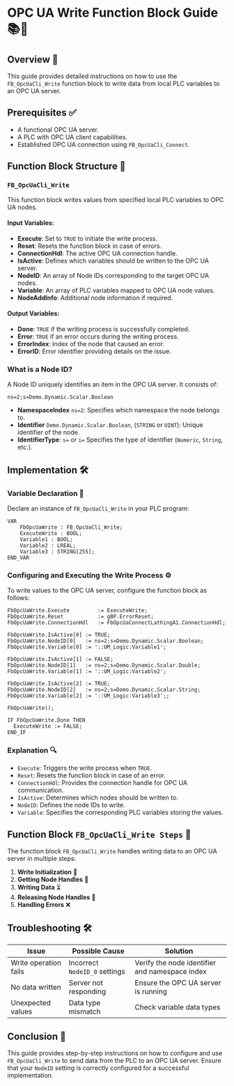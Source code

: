 # OPC UA Write Function Block Guide 📚🔧

## Overview 🚀

This guide provides detailed instructions on how to use the `FB_OpcUaCli_Write` function block to write data from local PLC variables to an OPC UA server.

## Prerequisites ✅

- A functional OPC UA server.
- A PLC with OPC UA client capabilities.
- Established OPC UA connection using `FB_OpcUaCli_Connect`.

## Function Block Structure 🏧

### `FB_OpcUaCli_Write`

This function block writes values from specified local PLC variables to OPC UA nodes.

#### Input Variables:

- **Execute**: Set to `TRUE` to initiate the write process.
- **Reset**: Resets the function block in case of errors.
- **ConnectionHdl**: The active OPC UA connection handle.
- **IsActive**: Defines which variables should be written to the OPC UA server.
- **NodeID**: An array of Node IDs corresponding to the target OPC UA nodes.
- **Variable**: An array of PLC variables mapped to OPC UA node values.
- **NodeAddInfo**: Additional node information if required.

#### Output Variables:

- **Done**: `TRUE` if the writing process is successfully completed.
- **Error**: `TRUE` if an error occurs during the writing process.
- **ErrorIndex**: Index of the node that caused an error.
- **ErrorID**: Error identifier providing details on the issue.

### **What is a Node ID?**

A Node ID uniquely identifies an item in the OPC UA server. It consists of:

`ns=2;s=Demo.Dynamic.Scalar.Boolean`

- **NamespaceIndex** `ns=2`: Specifies which namespace the node belongs to.
- **Identifier** `Demo.Dynamic.Scalar.Boolean`, (`STRING` or `UINT`): Unique identifier of the node.
- **IdentifierType**: `s=` or `i=` Specifies the type of identifier (`Numeric`, `String`, etc.).

## Implementation 🛠️

### **Variable Declaration 📝**

Declare an instance of `FB_OpcUaCli_Write` in your PLC program:

```structured-text
VAR
    FbOpcUaWrite : FB_OpcUaCli_Write;
    ExecuteWrite : BOOL;
    Variable1 : BOOL;
    Variable2 : LREAL;
    Variable3 : STRING[255];
END_VAR
```

### **Configuring and Executing the Write Process ⚙️**

To write values to the OPC UA server, configure the function block as follows:

```structured-text
FbOpcUaWrite.Execute         := ExecuteWrite;
FbOpcUaWrite.Reset           := gBP.ErrorReset;
FbOpcUaWrite.ConnectionHdl   := FbOpcUaConnectLathingA1.ConnectionHdl;

FbOpcUaWrite.IsActive[0] := TRUE;
FbOpcUaWrite.NodeID[0]   := ns=2;s=Demo.Dynamic.Scalar.Boolean;
FbOpcUaWrite.Variable[0] := '::UM_Logic:Variable1';

FbOpcUaWrite.IsActive[1] := FALSE;
FbOpcUaWrite.NodeID[1]   := ns=2;s=Demo.Dynamic.Scalar.Double;
FbOpcUaWrite.Variable[1] := '::UM_Logic:Variable2';

FbOpcUaWrite.IsActive[2] := TRUE;
FbOpcUaWrite.NodeID[2]   := ns=2;s=Demo.Dynamic.Scalar.String;
FbOpcUaWrite.Variable[2] := '::UM_Logic:Variable3';;

FbOpcUaWrite();

IF FbOpcUaWrite.Done THEN
  ExecuteWrite := FALSE;
END_IF
```

### **Explanation 🔍**

- `Execute`: Triggers the write process when `TRUE`.
- `Reset`: Resets the function block in case of an error.
- `ConnectionHdl`: Provides the connection handle for OPC UA communication.
- `IsActive`: Determines which nodes should be written to.
- `NodeID`: Defines the node IDs to write.
- `Variable`: Specifies the corresponding PLC variables storing the values.

## Function Block `FB_OpcUaCli_Write Steps` 🔄

The function block `FB_OpcUaCli_Write` handles writing data to an OPC UA server in multiple steps:

1. **Write Initialization** 🌟
2. **Getting Node Handles** 🔗
3. **Writing Data** ⏳
4. **Releasing Node Handles** 🔄
5. **Handling Errors** ❌

## Troubleshooting 🛠️

| Issue                | Possible Cause                | Solution                                       |
| -------------------- | ----------------------------- | ---------------------------------------------- |
| Write operation fails | Incorrect `NodeID_0` settings | Verify the node identifier and namespace index |
| No data written     | Server not responding         | Ensure the OPC UA server is running            |
| Unexpected values    | Data type mismatch            | Check variable data types                      |

## Conclusion 🎯

This guide provides step-by-step instructions on how to configure and use `FB_OpcUaCli_Write` to send data from the PLC to an OPC UA server. Ensure that your `NodeID` setting is correctly configured for a successful implementation.
